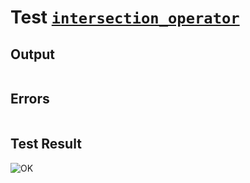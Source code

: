 # Test [`intersection_operator`](../doc/libs/std/ops/intersection.md#L9)

## Output

```,plain
```

## Errors

```,plain
```

## Test Result

![OK](../doc/libs/std/ops/.test/intersection_operator.png)
